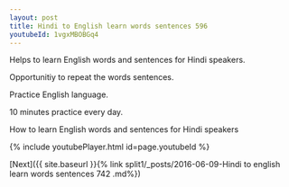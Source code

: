 ```yaml
---
layout: post
title: Hindi to English learn words sentences 596 
youtubeId: 1vgxMBOBGq4
---
```

 
 
Helps to learn English words and sentences for Hindi speakers.

Opportunitiy to repeat the words sentences. 

Practice English language. 
 
10 minutes practice every day. 
 
How to learn English words and sentences for Hindi speakers 
 
{% include youtubePlayer.html id=page.youtubeId %}
 
 
[Next]({{ site.baseurl }}{% link  split1/_posts/2016-06-09-Hindi to english learn words sentences 742 .md%})
 
